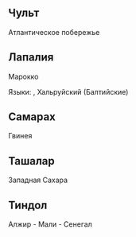## Чульт

Атлантическое побережье

## Лапалия

Марокко

Языки: , Хальруйский (Балтийские)


## Самарах

Гвинея

## Ташалар

Западная Сахара

## Тиндол

Алжир - Мали - Сенегал
